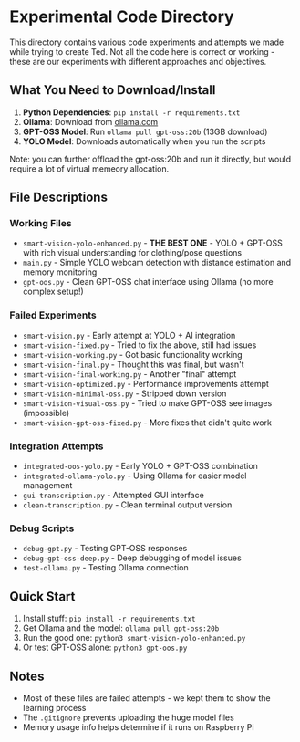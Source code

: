 # Experimental Code Directory

This directory contains various code experiments and attempts we made while trying to create Ted. Not all the code here is correct or working - these are our experiments with different approaches and objectives.

## What You Need to Download/Install

1. **Python Dependencies**: `pip install -r requirements.txt`
2. **Ollama**: Download from [ollama.com](https://ollama.com) 
3. **GPT-OSS Model**: Run `ollama pull gpt-oss:20b` (13GB download)
4. **YOLO Model**: Downloads automatically when you run the scripts
 
Note: you can further offload the gpt-oss:20b and run it directly, but would require a lot of virtual memeory allocation.

## File Descriptions

### Working Files
- `smart-vision-yolo-enhanced.py` - **THE BEST ONE** - YOLO + GPT-OSS with rich visual understanding for clothing/pose questions
- `main.py` - Simple YOLO webcam detection with distance estimation and memory monitoring
- `gpt-oos.py` - Clean GPT-OSS chat interface using Ollama (no more complex setup!)

### Failed Experiments
- `smart-vision.py` - Early attempt at YOLO + AI integration
- `smart-vision-fixed.py` - Tried to fix the above, still had issues
- `smart-vision-working.py` - Got basic functionality working
- `smart-vision-final.py` - Thought this was final, but wasn't
- `smart-vision-final-working.py` - Another "final" attempt
- `smart-vision-optimized.py` - Performance improvements attempt
- `smart-vision-minimal-oss.py` - Stripped down version
- `smart-vision-visual-oss.py` - Tried to make GPT-OSS see images (impossible)
- `smart-vision-gpt-oss-fixed.py` - More fixes that didn't quite work

### Integration Attempts
- `integrated-oos-yolo.py` - Early YOLO + GPT-OSS combination
- `integrated-ollama-yolo.py` - Using Ollama for easier model management
- `gui-transcription.py` - Attempted GUI interface
- `clean-transcription.py` - Clean terminal output version

### Debug Scripts
- `debug-gpt.py` - Testing GPT-OSS responses
- `debug-gpt-oss-deep.py` - Deep debugging of model issues
- `test-ollama.py` - Testing Ollama connection

## Quick Start

1. Install stuff: `pip install -r requirements.txt`
2. Get Ollama and the model: `ollama pull gpt-oss:20b`
3. Run the good one: `python3 smart-vision-yolo-enhanced.py`
4. Or test GPT-OSS alone: `python3 gpt-oos.py`

## Notes

- Most of these files are failed attempts - we kept them to show the learning process
- The `.gitignore` prevents uploading the huge model files
- Memory usage info helps determine if it runs on Raspberry Pi



